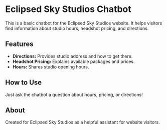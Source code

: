 # Eclipsed Sky Studios Chatbot

This is a basic chatbot for the Eclipsed Sky Studios website. It helps visitors find information about studio hours, headshot pricing, and directions.

## Features

- **Directions:** Provides studio address and how to get there.
- **Headshot Pricing:** Explains available packages and prices.
- **Hours:** Shares studio opening hours.

## How to Use

Just ask the chatbot a question about hours, pricing, or directions!

## About

Created for Eclipsed Sky Studios as a helpful assistant for website visitors.
